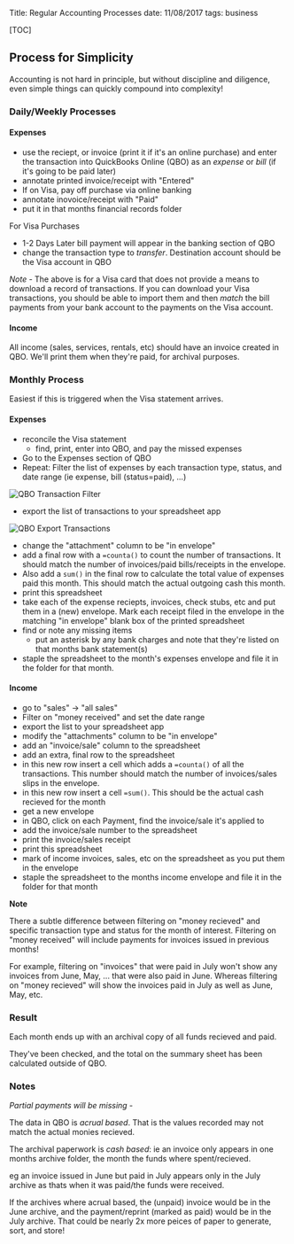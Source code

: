 Title: Regular Accounting Processes
date: 11/08/2017
tags: business

[TOC]

## Process for Simplicity

Accounting is not hard in principle, but without discipline and diligence, even simple things can quickly compound into complexity!

### Daily/Weekly Processes

#### Expenses

- use the reciept, or invoice (print it if it's an online purchase) and enter the transaction into QuickBooks Online (QBO) as an *expense* or *bill* (if it's going to be paid later)
- annotate printed invoice/receipt with "Entered"
- If on Visa, pay off purchase via online banking
- annotate inovoice/receipt with "Paid"
- put it in that months financial records folder

For Visa Purchases

- 1-2 Days Later bill payment will appear in the banking section of QBO
- change the transaction type to *transfer*. Destination account should be the Visa account in QBO

*Note* - The above is for a Visa card that does not provide a means to download a record of transactions. If you can download your Visa transactions, you should be able to import them and then *match* the bill payments from your bank account to the payments on the Visa account.

#### Income

All income (sales, services, rentals, etc) should have an invoice created in QBO. We'll print them when they're paid, for archival purposes.

### Monthly Process

Easiest if this is triggered when the Visa statement arrives.


#### Expenses

- reconcile the Visa statement
    + find, print, enter into QBO, and pay the missed expenses
- Go to the Expenses section of QBO
- Repeat: Filter the list of expenses by each transaction type, status, and date range (ie expense, bill (status=paid), ...)

![QBO Transaction Filter]({filename}/images/qbo-filter.png)

- export the list of transactions to your spreadsheet app

![QBO Export Transactions]({filename}/images/qbo-export_transactions.png)

- change the "attachment" column to be "in envelope"
- add a final row with a `=counta()` to count the number of transactions. It should match the number of invoices/paid bills/receipts in the envelope.
- Also add a `sum()` in the final row to calculate the total value of expenses paid this month. This should match the actual outgoing cash this month.
- print this spreadsheet
- take each of the expense reciepts, invoices, check stubs, etc and put them in a (new) envelope. Mark each receipt filed in the envelope in the matching "in envelope" blank box of the printed spreadsheet
- find or note any missing items
    + put an asterisk by any bank charges and note that they're listed on that months bank statement(s)
- staple the spreadsheet to the month's expenses envelope and file it in the folder for that month.

#### Income

- go to "sales" -> "all sales"
- Filter on "money received" and set the date range
- export the list to your spreadsheet app
- modify the "attachments" column to be "in envelope"
- add an "invoice/sale" column to the spreadsheet
- add an extra, final row to the spreadsheet
- in this new row insert a cell which adds a `=counta()` of all the transactions. This number should match the number of invoices/sales slips in the envelope.
- in this new row insert a cell `=sum()`. This should be the actual cash recieved for the month
- get a new envelope
- in QBO, click on each Payment, find the invoice/sale it's applied to
- add the invoice/sale number to the spreadsheet
- print the invoice/sales receipt
- print this spreadsheet
- mark of income invoices, sales, etc on the spreadsheet as you put them in the envelope
- staple the spreadsheet to the months income envelope and file it in the folder for that month  

**Note** 

There a subtle difference between filtering on "money recieved" and specific transaction type and status for the month of interest. Filtering on "money received" will include payments for invoices issued in previous months! 

For example, filtering on "invoices" that were paid in July won't show any invoices from June, May, ... that were also paid in June. Whereas filtering on "money recieved" will show the invoices paid in July as well as June, May, etc.

### Result

Each month ends up with an archival copy of all funds recieved and paid.

They've been checked, and the total on the summary sheet has been calculated outside of QBO.

### Notes

*Partial payments will be missing* - 

The data in QBO is *acrual based*. That is the values recorded may not match the actual monies recieved.

The archival paperwork is *cash based*: ie an invoice only appears in one months archive folder, the month the funds where spent/recieved.

eg an invoice issued in June but paid in July appears only in the July archive as thats when it was paid/the funds were received.

If the archives where acrual based, the (unpaid) invoice would be in the June archive, and the payment/reprint (marked as paid) would be in the July archive. That could be nearly 2x more peices of paper to generate, sort, and store!
